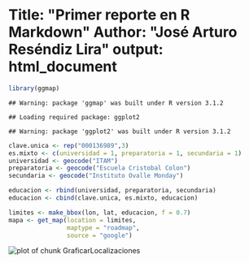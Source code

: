 Title: "Primer reporte en R Markdown"
Author: "José Arturo Reséndiz Lira"
output: html_document
========================================================


```r
library(ggmap)
```

```
## Warning: package 'ggmap' was built under R version 3.1.2
```

```
## Loading required package: ggplot2
```

```
## Warning: package 'ggplot2' was built under R version 3.1.2
```


```r
clave.unica <- rep("000136989",3)
es.mixto <- c(universidad = 1, preparatoria = 1, secundaria = 1)
universidad <- geocode("ITAM")
preparatoria <- geocode("Escuela Cristobal Colon")
secundaria <- geocode("Instituto Ovalle Monday")

educacion <- rbind(universidad, preparatoria, secundaria)
educacion <- cbind(clave.unica, es.mixto, educacion)
```


```r
limites <- make_bbox(lon, lat, educacion, f = 0.7)
mapa <- get_map(location = limites, 
                maptype = "roadmap", 
                source = "google")
```

![plot of chunk GraficarLocalizaciones](figure/GraficarLocalizaciones-1.png) 
